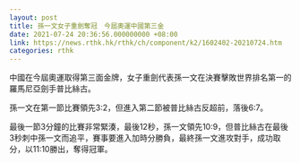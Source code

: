 ```yaml
---
layout: post
title: 孫一文女子重劍奪冠　今屆奧運中國第三金
date: 2021-07-24 20:36:56.000000000 +08:00
link: https://news.rthk.hk/rthk/ch/component/k2/1602402-20210724.htm
categories: rthk
---
```


中國在今屆奧運取得第三面金牌，女子重劍代表孫一文在決賽擊敗世界排名第一的羅馬尼亞劍手普比絲古。

孫一文在第一節比賽領先3:2，但進入第二節被普比絲古反超前，落後6:7。

最後一節3分鐘的比賽非常緊湊，最後12秒，孫一文領先10:9，但普比絲古在最後3秒刺中孫一文而追平，賽事要進入加時分勝負，最終孫一文進攻對手，成功取分，以11:10勝出，奪得冠軍。
